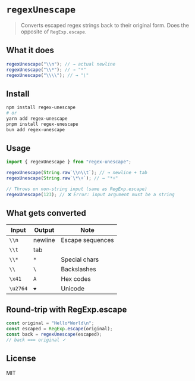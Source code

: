 # `regexUnescape`

> Converts escaped regex strings back to their original form. Does the opposite of `RegExp.escape`.

## What it does

```typescript
regexUnescape("\\n"); // → actual newline
regexUnescape("\\*"); // → "*"
regexUnescape("\\\\"); // → "\"
```

## Install

```bash
npm install regex-unescape
# or
yarn add regex-unescape
pnpm install regex-unescape
bun add regex-unescape
```

## Usage

```typescript
import { regexUnescape } from "regex-unescape";

regexUnescape(String.raw`\\n\\t`); // → newline + tab
regexUnescape(String.raw`\*\+`); // → "*+"

// Throws on non-string input (same as RegExp.escape)
regexUnescape(123); // ❌ Error: input argument must be a string
```

## What gets converted

| Input    | Output  | Note             |
| -------- | ------- | ---------------- |
| `\\n`    | newline | Escape sequences |
| `\\t`    | tab     |                  |
| `\\*`    | `*`     | Special chars    |
| `\\`     | `\`     | Backslashes      |
| `\x41`   | `A`     | Hex codes        |
| `\u2764` | `❤`     | Unicode          |

## Round-trip with RegExp.escape

```typescript
const original = "Hello*World\n";
const escaped = RegExp.escape(original);
const back = regexUnescape(escaped);
// back === original ✓
```

## License

MIT
